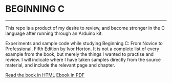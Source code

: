 # BEGINNING C

---

This repo is a product of my desire to review, and become stronger in the C language after running through an Arduino kit.

Experiments and sample code while studying Beginning C: From Novice to Professional, Fifth Edition by Ivor Horton. It is not a complete list of every example from the book, but merely the things I wanted to practise and review. I will indicate where I have taken samples directly from the source material, and include the relevant page and chapter.

[Read the book in HTML](https://link.springer.com/book/10.1007/978-1-4302-4882-8?)
[Ebook in PDF](http://www.mosaic-industries.com/embedded-systems/_media/c-ide-software-development/learning-c-programming-language/beginning-c-5th-edition-ivor-horton.pdf)
